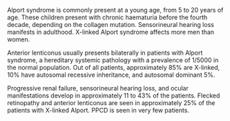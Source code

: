 Alport syndrome is commonly present at a young age, from 5 to 20 years of age. These children present with chronic haematuria before the fourth decade, depending on the collagen mutation. Sensorineural hearing loss manifests in adulthood. X-linked Alport syndrome affects more men than women.

Anterior lenticonus usually presents bilaterally in patients with Alport syndrome, a hereditary systemic pathology with a prevalence of 1/5000 in the normal population. Out of all patients, approximately 85% are X-linked, 10% have autosomal recessive inheritance, and autosomal dominant 5%.

Progressive renal failure, sensorineural hearing loss, and ocular manifestations develop in approximately 11 to 43% of the patients. Flecked retinopathy and anterior lenticonus are seen in approximately 25% of the patients with X-linked Alport. PPCD is seen in very few patients.